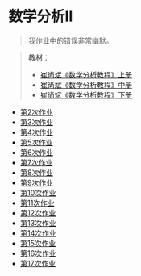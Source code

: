 # 数学分析II

> 我作业中的错误非常幽默。

> **教材**：
>
> - <a href="public\Book\崔尚斌.++数学分析教程.1.pdf.pdf" download="public\Book\崔尚斌.++数学分析教程.1.pdf.pdf">崔尚斌《数学分析教程》上册</a>
> - <a href="public\Book\崔尚斌.++数学分析教程.2.pdf(1).pdf" download="public\Book\崔尚斌.++数学分析教程.2.pdf(1).pdf">崔尚斌《数学分析教程》中册</a>
> - <a href="public\Book\数学分析教程（崔尚斌）下册.pdf" download="public\Book\数学分析教程（崔尚斌）下册.pdf">崔尚斌《数学分析教程》下册</a>

- <a href="public\作业\第2次 乐绎华 23363017.pdf" download="public\作业\第2次 乐绎华 23363017.pdf">第2次作业 </a>
- <a href="public\作业\第3次 乐绎华 23363017.pdf" download="public\作业\第3次 乐绎华 23363017.pdf">第3次作业 </a>
- <a href="public\作业\第4次 乐绎华 23363017.pdf" download="public\作业\第4次 乐绎华 23363017.pdf">第4次作业 </a>
- <a href="public\作业\第5次 乐绎华 23363017.pdf" download="public\作业\第5次 乐绎华 23363017.pdf">第5次作业 </a>
- <a href="public\作业\第6次 乐绎华 23363017.pdf" download="public\作业\第6次 乐绎华 23363017.pdf">第6次作业 </a>
- <a href="public\作业\第7次 乐绎华 23363017.pdf" download="public\作业\第7次 乐绎华 23363017.pdf">第7次作业 </a>
- <a href="public\作业\第8次 乐绎华 23363017.pdf" download="public\作业\第8次 乐绎华 23363017.pdf">第8次作业 </a>
- <a href="public\作业\第9次 乐绎华 23363017.pdf" download="public\作业\第9次 乐绎华 23363017.pdf">第9次作业 </a>
- <a href="public\作业\第10次 乐绎华 23363017.pdf" download="public\作业\第10次 乐绎华 23363017.pdf">第10次作业 </a>
- <a href="public\作业\第11次 乐绎华 23363017.pdf" download="public\作业\第11次 乐绎华 23363017.pdf">第11次作业 </a>
- <a href="public\作业\第12次 乐绎华 23363017.pdf" download="public\作业\第12次 乐绎华 23363017.pdf">第12次作业 </a>
- <a href="public\作业\第13次 乐绎华 23363017.pdf" download="public\作业\第13次 乐绎华 23363017.pdf">第13次作业 </a>
- <a href="public\作业\第14次 乐绎华 23363017.pdf" dowload="public\作业\第14次 乐绎华 23363017.pdf" >第14次作业 </a>
- <a href="public\作业\第15次 乐绎华 23363017.pdf" dowload="public\作业\第15次 乐绎华 23363017.pdf" >第15次作业 </a>
- <a href="public\作业\第16次 乐绎华 23363017.pdf" dowload="public\作业\第16次 乐绎华 23363017.pdf" >第16次作业 </a>
- <a href="public\作业\第17次 乐绎华 23363017.pdf" download="public\作业\第17次 乐绎华 23363017.pdf">第17次作业 </a>